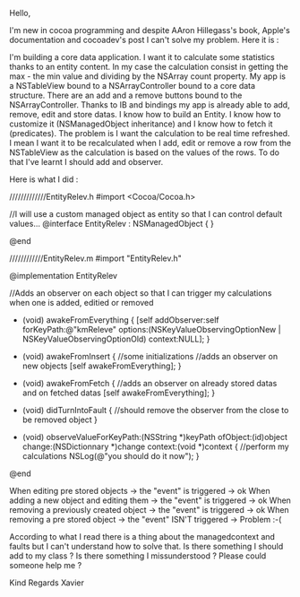 Hello,

I'm new in cocoa programming and despite AAron Hillegass's book, Apple's documentation and cocoadev's post I can't solve my problem. Here it is : 

I'm building a core data application. I want it to calculate some statistics thanks to an entity content. In my case the calculation consist in getting the max - the min value and dividing by the NSArray count property. My app is a NSTableView bound to a NSArrayController bound to a core data structure. There are an add and a remove buttons bound to the NSArrayController.
Thanks to IB and bindings my app is already able to add, remove, edit and store datas. I know how to build an Entity. I know how to customize it (NSManagedObject inheritance) and I know how to fetch it (predicates). The problem is I want the calculation to be real time refreshed. I mean I want it to be recalculated when I add, edit or remove a row from the NSTableView as the calculation is based on the values of the rows. To do that I've learnt I should add and observer. 

Here is what I did :

/////////////EntityRelev.h
#import <Cocoa/Cocoa.h>

//I will use a custom managed object as entity so that I can control default values...
@interface EntityRelev : NSManagedObject {
}

@end

////////////EntityRelev.m
#import "EntityRelev.h"

@implementation EntityRelev

//Adds an observer on each object so that I can trigger my calculations when one is added, editied or removed
- (void) awakeFromEverything
{
  [self addObserver:self forKeyPath:@"kmReleve" options:(NSKeyValueObservingOptionNew | NSKeyValueObservingOptionOld) context:NULL];
}

- (void) awakeFromInsert
{
  //some initializations
  //adds an observer on new objects
  [self awakeFromEverything];
}

- (void) awakeFromFetch
{
   //adds an observer on already stored datas and on fetched datas
   [self awakeFromEverything];
}

- (void) didTurnIntoFault
{
  //should remove the observer from the close to be removed object
}

- (void) observeValueForKeyPath:(NSString *)keyPath ofObject:(id)object change:(NSDictionnary *)change context:(void *)context
{
  //perform my calculations
  NSLog(@"you should do it now");
}

@end


When editing pre stored objects -> the "event" is triggered -> ok
When adding a new object and editing them -> the "event" is triggered -> ok
When removing a previously created object -> the "event" is triggered -> ok
When removing a pre stored object -> the "event" ISN'T triggered -> Problem :-(

According to what I read there is a thing about the managedcontext and faults but I can't understand how to solve that. Is there something I should add to my class ? Is there something I missunderstood ?
Please could someone help me ?

Kind Regards
Xavier
